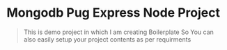 # Mongodb Pug Express Node Project
> This is demo project in which I am creating Boilerplate
>So You can also easily setup your project contents as per requirments
